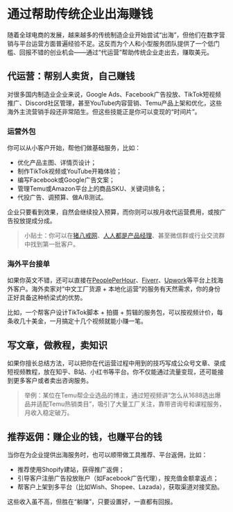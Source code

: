 # 通过帮助传统企业出海赚钱

随着全球电商的发展，越来越多的传统制造企业开始尝试“出海”，但他们在数字营销与平台运营方面普遍经验不足。这反而为个人和小型服务团队提供了一个低门槛、回报不错的创业机会——通过“代运营”帮助传统企业走出去，赚取美元。

## 代运营：帮别人卖货，自己赚钱

对很多国内制造业企业来说，Google Ads、Facebook广告投放、TikTok短视频推广、Discord社区管理，甚至YouTube内容营销、Temu产品上架和优化，这些海外主流营销手段还非常陌生。但这些技能正是你可以变现的“时间片”。

### 运营外包

你可以从小客户开始，帮他们做基础服务，比如：

* 优化产品主图、详情页设计；
* 制作TikTok视频或YouTube开箱体验；
* 编写Facebook或Google广告文案；
* 管理Temu或Amazon平台上的商品SKU、关键词排名；
* 代投广告、调预算、做A/B测试。

企业只要看到效果，自然会继续投入预算，而你则可以按月收代运营费用，或按广告投放提成分成。

> 小贴士：你可以在[猪八戒网](https://www.zbj.com)、[人人都是产品经理](https://www.woshipm.com/)、甚至微信群或行业交流群中找到第一批客户。

### 海外平台接单

如果你英文不错，还可以直接在[PeoplePerHour](https://www.peopleperhour.com)、[Fiverr](https://www.fiverr.com)、[Upwork](https://www.upwork.com)等平台上找海外客户。海外卖家对“中文工厂货源 + 本地化运营”的服务有天然需求，你的身份正好具备这种桥梁式的优势。

比如，一个帮客户设计TikTok脚本 + 拍摄 + 剪辑的服务包，可以按视频计价，每条收几十美金，一月搞定十几个视频就能小赚一笔。

## 写文章，做教程，卖知识

如果你擅长总结方法，可以把你在代运营过程中用到的技巧写成公众号文章、录成短视频教程，放在知乎、B站、小红书等平台。你不仅能通过流量变现，还可能接到更多客户或者卖出咨询服务。

> 举例：某位在Temu帮企业选品的博主，通过短视频讲“怎么从1688选出爆品并适配Temu热销类目”，吸引了大量工厂关注，靠带咨询号和课程服务，月收入稳定破万。

## 推荐返佣：赚企业的钱，也赚平台的钱

当你在为企业提供出海服务时，也可以顺带做工具推荐、平台返佣，比如：

* 推荐使用Shopify建站，获得推广返佣；
* 引导客户注册广告投放账户（如Facebook广告代理），按充值金额拿返点；
* 帮客户上架到多平台（比如Wish、Shopee、Lazada），获取渠道对接奖励。

这些收入虽不高，但胜在“躺赚”，只要设置好，一直都有回报。

